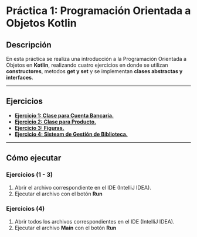 # Práctica 1: Programación Orientada a Objetos Kotlin

## Descripción
En esta práctica se realiza una introducción a la Programación Orientada a Objetos en **Kotlin**, realizando cuatro ejercicios en donde se utilizan **constructores**, metodos **get y set** y se implementan **clases abstractas y interfaces**. 

---

## Ejercicios

- **[Ejercicio 1: Clase para Cuenta Bancaria.](./ex1_cuenta_bancaria.kt)**
- **[Ejercicio 2: Clase para Producto.](./ex2_producto.kt)**
- **[Ejercicio 3: Figuras.](./ex3_figuras.kt)**  
- **[Ejercicio 4: Sisteam de Gestión de Biblioteca.](./ex4_gestion_biblioteca.kt)**  

---

## Cómo ejecutar
### Ejercicios (1 - 3)
1. Abrir el archivo correspondiente en el IDE (IntelliJ IDEA).  
2. Ejecutar el archivo con el botón **Run**
### Ejercicios (4)
1. Abrir todos los archivos correspondientes en el IDE (IntelliJ IDEA).  
2. Ejecutar el archivo **Main** con el botón **Run**
